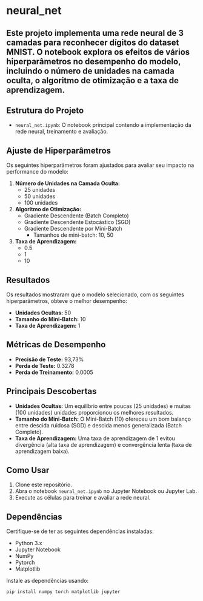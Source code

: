 # neural_net

## Este projeto implementa uma rede neural de 3 camadas para reconhecer dígitos do dataset MNIST. O notebook explora os efeitos de vários hiperparâmetros no desempenho do modelo, incluindo o número de unidades na camada oculta, o algoritmo de otimização e a taxa de aprendizagem.

## Estrutura do Projeto

- `neural_net.ipynb`: O notebook principal contendo a implementação da rede neural, treinamento e avaliação.

## Ajuste de Hiperparâmetros

Os seguintes hiperparâmetros foram ajustados para avaliar seu impacto na performance do modelo:

1. **Número de Unidades na Camada Oculta:**
    - 25 unidades
    - 50 unidades
    - 100 unidades
2. **Algoritmo de Otimização:**
    - Gradiente Descendente (Batch Completo)
    - Gradiente Descendente Estocástico (SGD)
    - Gradiente Descendente por Mini-Batch
        - Tamanhos de mini-batch: 10, 50
3. **Taxa de Aprendizagem:**
    - 0.5
    - 1
    - 10

## Resultados

Os resultados mostraram que o modelo selecionado, com os seguintes hiperparâmetros, obteve o melhor desempenho:

- **Unidades Ocultas:** 50
- **Tamanho do Mini-Batch:** 10
- **Taxa de Aprendizagem:** 1

## Métricas de Desempenho

- **Precisão de Teste:** 93,73%
- **Perda de Teste:** 0.3278
- **Perda de Treinamento:** 0.0005

## Principais Descobertas

- **Unidades Ocultas:** Um equilíbrio entre poucas (25 unidades) e muitas (100 unidades) unidades proporcionou os melhores resultados.
- **Tamanho do Mini-Batch:** O Mini-Batch (10) ofereceu um bom balanço entre descida ruidosa (SGD) e descida menos generalizada (Batch Completo).
- **Taxa de Aprendizagem:** Uma taxa de aprendizagem de 1 evitou divergência (alta taxa de aprendizagem) e convergência lenta (taxa de aprendizagem baixa).

## Como Usar

1. Clone este repositório.
2. Abra o notebook `neural_net.ipynb` no Jupyter Notebook ou Jupyter Lab.
3. Execute as células para treinar e avaliar a rede neural.

## Dependências

Certifique-se de ter as seguintes dependências instaladas:

- Python 3.x
- Jupyter Notebook
- NumPy
- Pytorch
- Matplotlib

Instale as dependências usando:

```sh
pip install numpy torch matplotlib jupyter